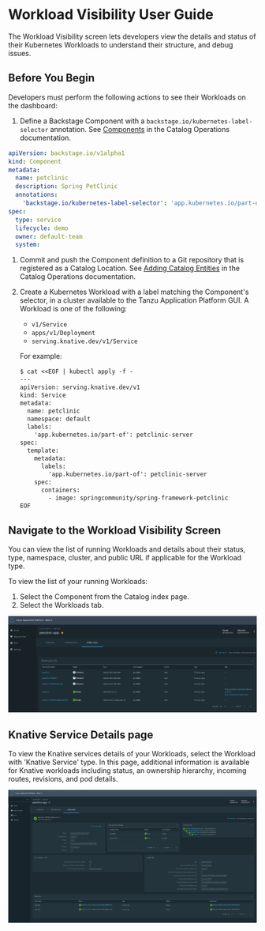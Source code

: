 # Workload Visibility User Guide

The Workload Visibility screen lets developers view the details and status of their Kubernetes
Workloads to understand their structure, and debug issues.

## Before You Begin

Developers must perform the following actions to see their Workloads on the dashboard:

1. Define a Backstage Component with a `backstage.io/kubernetes-label-selector` annotation. See
  [Components](../catalog/catalog-operations.md#components) in the Catalog Operations documentation.
  ```yaml
  apiVersion: backstage.io/v1alpha1
  kind: Component
  metadata:
    name: petclinic
    description: Spring PetClinic
    annotations:
      'backstage.io/kubernetes-label-selector': 'app.kubernetes.io/part-of=petclinic-server'
  spec:
    type: service
    lifecycle: demo
    owner: default-team
    system:
  ```

1. Commit and push the Component definition to a Git repository that is registered as a Catalog Location. See [Adding
  Catalog Entities](../catalog/catalog-operations.md#adding-catalog-entities) in the Catalog Operations documentation.
2. Create a Kubernetes Workload with a label matching the Component's selector, in a cluster
available to the Tanzu Application Platform GUI. A Workload is one of the following:

    - `v1/Service`
    - `apps/v1/Deployment`
    - `serving.knative.dev/v1/Service`

    For example:

    ```console
    $ cat <<EOF | kubectl apply -f -
    ---
    apiVersion: serving.knative.dev/v1
    kind: Service
    metadata:
      name: petclinic
      namespace: default
      labels:
        'app.kubernetes.io/part-of': petclinic-server
    spec:
      template:
        metadata:
          labels:
            'app.kubernetes.io/part-of': petclinic-server
        spec:
          containers:
            - image: springcommunity/spring-framework-petclinic
    EOF
    ```

## Navigate to the Workload Visibility Screen

You can view the list of running Workloads and details about their status, type, namespace, cluster, and public URL if
applicable for the Workload type.

To view the list of your running Workloads:

1. Select the Component from the Catalog index page.
1. Select the Workloads tab.

![Workload index table](./images/workload-visibility-workloads.png)

## Knative Service Details page

To view the Knative services details of your Workloads, select the Workload with 'Knative Service' type.
In this page, additional information is available for Knative workloads including status, an ownership hierarchy,
incoming routes, revisions, and pod details.


![Resource detail page](./images/workload-visibility-resource-detail.png)
